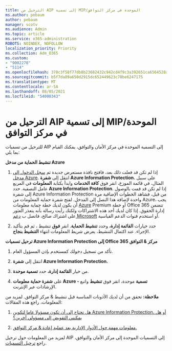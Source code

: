 ```yaml
---
title: الترحيل من AIP إلى تسمية MIP/الموحدة في مركز التوافق
ms.author: pebaum
author: pebaum
manager: scotv
ms.audience: Admin
ms.topic: article
ms.service: o365-administration
ROBOTS: NOINDEX, NOFOLLOW
localization_priority: Priority
ms.collection: Adm_O365
ms.custom:
- "9002278"
- "5114"
ms.openlocfilehash: 378c3f58f77db8b23682432c942cd4f9c3a392651ca6564528a635724ad66a25
ms.sourcegitcommit: b5f7da89a650d2915dc652449623c78be6247175
ms.translationtype: MT
ms.contentlocale: ar-SA
ms.lasthandoff: 08/05/2021
ms.locfileid: "54000343"
---
```

# <a name="migration-from-aip-to-mipunified-labeling-in-the-compliance-center"></a>الترحيل من AIP إلى تسمية MIP/الموحدة في مركز التوافق

للترحيل من تسميات AIP إلى التسمية الموحدة في مركز الأمان والتوافق، يمكنك القيام بما يلي:

**تنشيط الحماية من مدخل Azure**

1. إذا لم تكن قد فعلت ذلك بعد، فافتح نافذة مستعرض جديدة ثم [سجل الدخول إلى مدخل Azure](https://docs.microsoft.com/azure/information-protection/deploy-use/configure-policy#signing-in-to-the-azure-portal). انتقل إلى **شفرة Azure Information Protection.** على سبيل المثال، في قائمة الموزع، انقر فوق **كافة الخدمات** وابدأ بكتابة **المعلومات** في المربع عامل التصفية. حدد **Azure Information Protection**. إذا لم تكن قد قمت بالوصول إلى شفرة Azure Information [](https://docs.microsoft.com/azure/information-protection/deploy-use/configure-policy#to-access-the-azure-information-protection-blade-for-the-first-time) Protection من قبل، فشاهد الخطوات الإضافية مرة واحدة لإضافة هذا النصل إلى المدخل. لفتح شفرة حماية المعلومات من Azure، يجب أن يكون لديك خطة حماية معلومات [Azure](https://www.microsoft.com/cloud-platform/azure-information-protection-pricing) Premium أو خطة Office 365 تتضمن إدارة الحقوق. إذا كان لديك أحد هذه الاشتراكات ولكنك رأيت رسالة بأنه يتعذر العثور على اشتراك صالح، فاتصل ب [دعم Microsoft](https://docs.microsoft.com/azure/information-protection/get-started/information-support#to-contact-microsoft-support) أو استخدم قنوات الدعم القياسية.

2. حدد خيارات **القائمة إدارة،** وحدد **تنشيط الحماية**. انقر **فوق** تنشيط ، ثم قم بتأكيد الإجراء. عند اكتمال التنشيط، يعرض شريط المعلومات انتهاء **التنشيط بنجاح**.

**ترحيل تسميات Azure Information Protection إلى Office 365 مركز & التوافق**

1. تأكد من تسجيل دخولك كمستخدم بإذن المسؤول العام.

2. انتقل إلى **شفرة Azure Information Protection.**

3. من خيار **القائمة إدارة،** حدد **تسمية موحدة**.

4. على **شفرة حماية معلومات Azure - تسمية** موحدة، انقر فوق **تنشيط** واتبع الإرشادات عبر الإنترنت.

**ملاحظة:** تحقق من أن لديك الأذونات المناسبة قبل تنشيط & مركز التوافق. لمزيد من المعلومات، راجع هذه المقالات:

1. [هل تحتاج إلى أن تكون مسؤولا عاما لتكوين Azure Information Protection، أو هل يمكنني التفويض إلى مسؤولي آخرين؟](https://docs.microsoft.com/azure/information-protection/faqs#do-you-need-to-be-a-global-admin-to-configure-azure-information-protection-or-can-i-delegate-to-other-administrators)

2. [معلومات مهمة حول الأدوار الإدارية بعد عملية إعادة & مركز التوافق.](https://docs.microsoft.com/azure/information-protection/configure-policy-migrate-labels#important-information-about-administrative-roles)

لمزيد من المعلومات حول ترحيل AIP إلى التسميات الموحدة إلى مركز الأمان والتوافق، راجع [ترحيل التسميات](https://docs.microsoft.com/azure/information-protection/configure-policy-migrate-labels).
